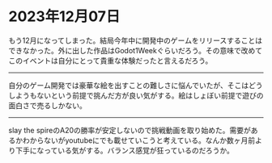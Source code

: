 # 2023年12月07日

もう12月になってしまった。結局今年中に開発中のゲームをリリースすることはできなかった。外に出した作品はGodot1Weekぐらいだろう。その意味で改めてこのイベントは自分にとって貴重な体験だったと言えるだろう。

---

自分のゲーム開発では豪華な絵を出すことの難しさに悩んでいたが、そこはどうしようもないという前提で挑んだ方が良い気がする。絵はしょぼい前提で遊びの面白さで売るしかない。

---

slay the spireのA20の勝率が安定しないので挑戦動画を取り始めた。需要があるかわからないがyoutubeにでも載せていこうと考えている。なんか数ヶ月前より下手になっている気がする。バランス感覚が狂っているのだろうか。


